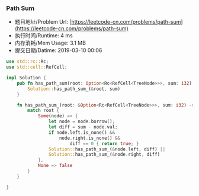 
### Path Sum
- 题目地址/Problem Url: [https://leetcode-cn.com/problems/path-sum](https://leetcode-cn.com/problems/path-sum)
- 执行时间/Runtime: 4 ms 
- 内存消耗/Mem Usage: 3.1 MB
- 提交日期/Datime: 2019-03-10 00:06

```rust
use std::rc::Rc;
use std::cell::RefCell;

impl Solution {
    pub fn has_path_sum(root: Option<Rc<RefCell<TreeNode>>>, sum: i32) -> bool {
        Solution::has_path_sum_(&root, sum)
    }

    fn has_path_sum_(root: &Option<Rc<RefCell<TreeNode>>>, sum: i32) -> bool {
        match root {
            Some(node) => {
                let node = node.borrow();
                let diff = sum - node.val;
                if node.left.is_none() &&
                    node.right.is_none() &&
                        diff == 0 { return true; }
                Solution::has_path_sum_(&node.left, diff) ||
                Solution::has_path_sum_(&node.right, diff)
            },
            None => false
        }
    }

}
```
